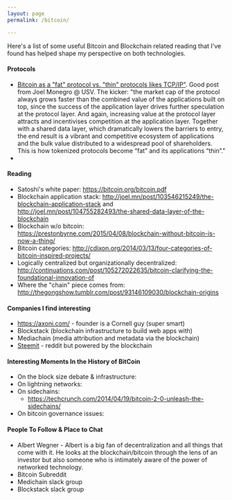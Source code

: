 ```yaml
---
layout: page
permalink: /bitcoin/

---
```



Here's a list of some useful Bitcoin and Blockchain related reading that I've found has helped shape my perspective on both technologies.

#### Protocols
- [Bitcoin as a "fat" protocol vs. "thin" protocols likes TCP/IP"](https://www.usv.com/blog/fat-protocols). Good post from Joel Monegro @ USV. The kicker: "the market cap of the protocol always grows faster than the combined value of the applications built on top, since the success of the application layer drives further speculation at the protocol layer. And again, increasing value at the protocol layer attracts and incentivises competition at the application layer. Together with a shared data layer, which dramatically lowers the barriers to entry, the end result is a vibrant and competitive ecosystem of applications and the bulk value distributed to a widespread pool of shareholders. This is how tokenized protocols become “fat” and its applications “thin”."
-
#### Reading
- Satoshi's white paper: https://bitcoin.org/bitcoin.pdf
- Blockchain application stack: http://joel.mn/post/103546215249/the-blockchain-application-stack and http://joel.mn/post/104755282493/the-shared-data-layer-of-the-blockchain
- Blockchain w/o bitcoin: https://prestonbyrne.com/2015/04/08/blockchain-without-bitcoin-is-now-a-thing/
- Bitcoin categories: http://cdixon.org/2014/03/13/four-categories-of-bitcoin-inspired-projects/
- Logically centralized but organizationally decentralized: http://continuations.com/post/105272022635/bitcoin-clarifying-the-foundational-innovation-of
- Where the "chain" piece comes from: http://thegongshow.tumblr.com/post/93146109030/blockchain-origins

#### Companies I find interesting
 - https://axoni.com/ - founder is a Cornell guy (super smart)
 - Blockstack (blockchain infrastructure to build web apps with)
 - Mediachain (media attribution and metadata via the blockchain)
 - [Steemit](https://steemit.com/) - reddit but powered by the blockchain

#### Interesting Moments In the History of BitCoin

- On the block size debate & infrastructure:
- On lightning networks:
- On sidechains:
  - https://techcrunch.com/2014/04/19/bitcoin-2-0-unleash-the-sidechains/
- On bitcoin governance issues:


#### People To Follow & Place to Chat
- Albert Wegner - Albert is a big fan of decentralization and all things that come with it. He looks at the blockchain/bitcoin through the lens of an investor but also someone who is intimately aware of the power of networked technology.
- Bitcoin Subreddit
- Medichain slack group
- Blockstack slack group
